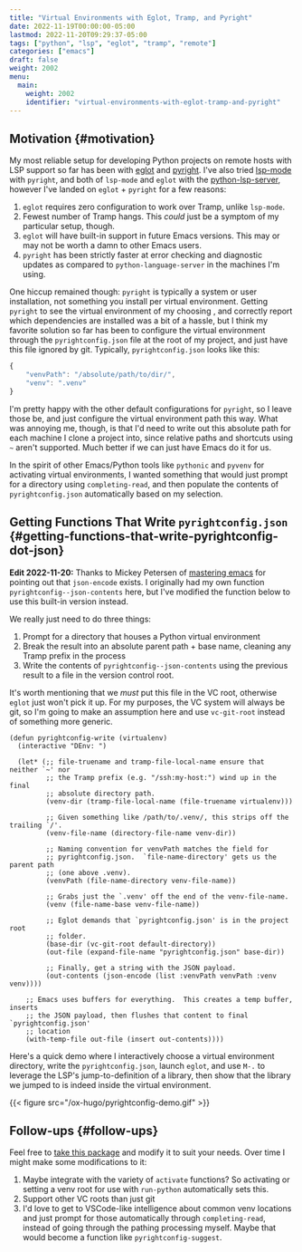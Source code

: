 ```yaml
---
title: "Virtual Environments with Eglot, Tramp, and Pyright"
date: 2022-11-19T00:00:00-05:00
lastmod: 2022-11-20T09:29:37-05:00
tags: ["python", "lsp", "eglot", "tramp", "remote"]
categories: ["emacs"]
draft: false
weight: 2002
menu:
  main:
    weight: 2002
    identifier: "virtual-environments-with-eglot-tramp-and-pyright"
---
```


## Motivation {#motivation}

My most reliable setup for developing Python projects on remote hosts with LSP support
 so far has been with [eglot](https://github.com/joaotavora/eglot) and [pyright](https://github.com/microsoft/pyright).  I've also tried [lsp-mode](https://emacs-lsp.github.io/lsp-mode/) with `pyright`, and
both of `lsp-mode` and `eglot` with the [python-lsp-server](https://github.com/python-lsp/python-lsp-server), however I've landed on `eglot` +
`pyright` for a few reasons:

1.  `eglot` requires zero configuration to work over Tramp, unlike `lsp-mode`.
2.  Fewest number of Tramp hangs.  This _could_ just be a symptom of my particular setup,
    though.
3.  `eglot` will have built-in support in future Emacs versions.  This may or may not be
    worth a damn to other Emacs users.
4.  `pyright` has been strictly faster at error checking and diagnostic updates as
    compared to `python-language-server` in the machines I'm using.

One hiccup remained though: `pyright` is typically a system or user installation, not
something you install per virtual environment.  Getting `pyright` to see the virtual
environment of my choosing , and correctly report which dependencies are installed was a
bit of a hassle, but I think my favorite solution so far has been to configure the virtual
environment through the `pyrightconfig.json` file at the root of my project, and just have
this file ignored by git.  Typically, `pyrightconfig.json` looks like this:

```js
{
    "venvPath": "/absolute/path/to/dir/",
    "venv": ".venv"
}
```

I'm pretty happy with the other default configurations for `pyright`, so I leave those be,
and just configure the virtual environment path this way.  What was annoying me, though,
is that I'd need to write out this absolute path for each machine I clone a project into,
since relative paths and shortcuts using `~` aren't supported.  Much better if we can just
have Emacs do it for us.

In the spirit of other Emacs/Python tools like `pythonic` and `pyvenv` for activating virtual
environments, I wanted something that would just prompt for a directory using
`completing-read`, and then populate the contents of `pyrightconfig.json` automatically based
on my selection.


## Getting Functions That Write `pyrightconfig.json` {#getting-functions-that-write-pyrightconfig-dot-json}

**Edit 2022-11-20:** Thanks to Mickey Petersen of [mastering emacs](https://www.masteringemacs.org/) for pointing out that
`json-encode` exists.  I originally had my own function `pyrightconfig--json-contents` here,
but I've modified the function below to use this built-in version instead.

We really just need to do three things:

1.  Prompt for a directory that houses a Python virtual environment
2.  Break the result into an absolute parent path + base name, cleaning any Tramp prefix in
    the process
3.  Write the contents of `pyrightconfig--json-contents` using the previous result to a file
    in the version control root.

It's worth mentioning that we _must_ put this file in the VC root, otherwise `eglot` just
won't pick it up.  For my purposes, the VC system will always be git, so I'm going to make
an assumption here and use `vc-git-root` instead of something more generic.

```emacs-lisp
(defun pyrightconfig-write (virtualenv)
  (interactive "DEnv: ")

  (let* (;; file-truename and tramp-file-local-name ensure that neither `~' nor
         ;; the Tramp prefix (e.g. "/ssh:my-host:") wind up in the final
         ;; absolute directory path.
         (venv-dir (tramp-file-local-name (file-truename virtualenv)))

         ;; Given something like /path/to/.venv/, this strips off the trailing `/'.
         (venv-file-name (directory-file-name venv-dir))

         ;; Naming convention for venvPath matches the field for
         ;; pyrightconfig.json.  `file-name-directory' gets us the parent path
         ;; (one above .venv).
         (venvPath (file-name-directory venv-file-name))

         ;; Grabs just the `.venv' off the end of the venv-file-name.
         (venv (file-name-base venv-file-name))

         ;; Eglot demands that `pyrightconfig.json' is in the project root
         ;; folder.
         (base-dir (vc-git-root default-directory))
         (out-file (expand-file-name "pyrightconfig.json" base-dir))

         ;; Finally, get a string with the JSON payload.
         (out-contents (json-encode (list :venvPath venvPath :venv venv))))

    ;; Emacs uses buffers for everything.  This creates a temp buffer, inserts
    ;; the JSON payload, then flushes that content to final `pyrightconfig.json'
    ;; location
    (with-temp-file out-file (insert out-contents))))
```

Here's a quick demo where I interactively choose a virtual environment directory, write
the `pyrightconfig.json`, launch `eglot`, and use `M-.` to leverage the LSP's jump-to-definition
of a library, then show that the library we jumped to is indeed inside the virtual
environment.

{{< figure src="/ox-hugo/pyrightconfig-demo.gif" >}}


## Follow-ups {#follow-ups}

Feel free to [take this package](https://github.com/renzmann/.emacs.d/blob/30480545b04ac05448af32bd796d8cb8edda531f/site-lisp/pyrightconfig.el) and modify it to suit your needs.  Over time I might make
some modifications to it:

1.  Maybe integrate with the variety of `activate` functions?  So activating or setting a
    venv root for use with `run-python` automatically sets this.
2.  Support other VC roots than just git
3.  I'd love to get to VSCode-like intelligence about common venv locations and just prompt
    for those automatically through `completing-read`, instead of going through the pathing
    processing myself.  Maybe that would become a function like `pyrightconfig-suggest`.
